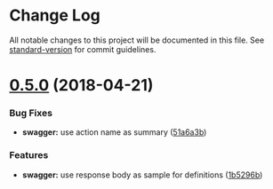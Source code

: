 # Change Log

All notable changes to this project will be documented in this file. See [standard-version](https://github.com/conventional-changelog/standard-version) for commit guidelines.

<a name="0.5.0"></a>
# [0.5.0](https://github.com/nazieb/optimus/compare/v0.4.6...v0.5.0) (2018-04-21)


### Bug Fixes

* **swagger:** use action name as summary ([51a6a3b](https://github.com/nazieb/optimus/commit/51a6a3b))


### Features

* **swagger:** use response body as sample for definitions ([1b5296b](https://github.com/nazieb/optimus/commit/1b5296b))
